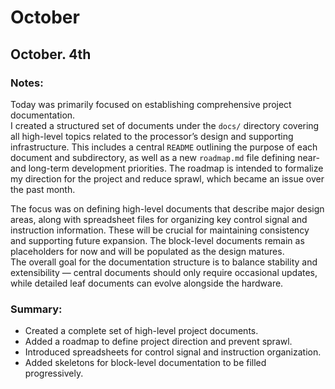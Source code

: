 # October

## October. 4th

### Notes:
Today was primarily focused on establishing comprehensive project documentation.  
I created a structured set of documents under the `docs/` directory covering all high-level topics related to the processor’s design and supporting infrastructure. This includes a central `README` outlining the purpose of each document and subdirectory, as well as a new `roadmap.md` file defining near- and long-term development priorities. The roadmap is intended to formalize my direction for the project and reduce sprawl, which became an issue over the past month.

The focus was on defining high-level documents that describe major design areas, along with spreadsheet files for organizing key control signal and instruction information. These will be crucial for maintaining consistency and supporting future expansion. The block-level documents remain as placeholders for now and will be populated as the design matures.  
The overall goal for the documentation structure is to balance stability and extensibility — central documents should only require occasional updates, while detailed leaf documents can evolve alongside the hardware.

### Summary:
- Created a complete set of high-level project documents.  
- Added a roadmap to define project direction and prevent sprawl.  
- Introduced spreadsheets for control signal and instruction organization.  
- Added skeletons for block-level documentation to be filled progressively.
